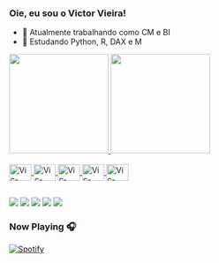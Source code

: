 ### Oie, eu sou o Victor Vieira!


- 🔭 Atualmente trabalhando como CM e BI
- 🌱 Estudando Python, R, DAX e M 

<div>
  <a href="https://linktr.ee/VictorVdoS">
  <img height="180em" src="https://github-readme-stats-sigma-five.vercel.app/api?username=VictorVdoS&show_icons=true&theme=dracula&include_all_commits=true&count_private=true"/>
  <img height="180em" src="https://github-readme-stats-sigma-five.vercel.app/api/top-langs/?username=VictorVdoS&layout=compact&langs_count=7&theme=dracula"/>
</div>

<div style="display: inline_block"><br>
  <img align="center" alt="Vic-HTML" height="30" width="40" src="https://cdn.jsdelivr.net/gh/devicons/devicon/icons/html5/html5-original.svg">
  <img align="center" alt="Vic-CSS" height="30" width="40" src="https://cdn.jsdelivr.net/gh/devicons/devicon/icons/css3/css3-original.svg">
  <img align="center" alt="Vic-Python" height="30" width="40" src="https://cdn.jsdelivr.net/gh/devicons/devicon/icons/python/python-original.svg">
  <img align="center" alt="Vic-Jupyter" height="30" width="40" src="https://cdn.jsdelivr.net/gh/devicons/devicon/icons/jupyter/jupyter-original-wordmark.svg">
  <img align="center" alt="Vic-MySQL" height="30" width="40" src="https://cdn.jsdelivr.net/gh/devicons/devicon/icons/mysql/mysql-original-wordmark.svg">
</div>
  
  ##
  <div> 
  <a href="https://www.facebook.com/VictorVdoS/" target="_blank"><img src="https://img.shields.io/badge/Facebook-1877F2?style=for-the-badge&logo=facebook&logoColor=white" target="_blank"></a>
    <a href="https://www.instagram.com/victorvdos/" target="_blank"><img src="https://img.shields.io/badge/Instagram-E4405F?style=for-the-badge&logo=instagram&logoColor=white" target="_blank"></a>
    <a href="https://twitter.com/VictorVdoS" target="_blank"><img src="https://img.shields.io/badge/Twitter-1DA1F2?style=for-the-badge&logo=twitter&logoColor=white" target="_blank"></a>
    <a href="https://www.linkedin.com/in/victorvdos/" target="_blank"><img src="https://img.shields.io/badge/LinkedIn-0077B5?style=for-the-badge&logo=linkedin&logoColor=white" target="_blank"></a>
  <a href = "mailto:victor_vsantos@hotmail.com"><img src="https://img.shields.io/badge/-Gmail-%23333?style=for-the-badge&logo=gmail&logoColor=white" target="_blank"></a>
   
</div>
   
### Now Playing 🎧
[![Spotify](https://github-readme-remake.vercel.app/api/spotify)](https://open.spotify.com/user/22jztbpw4dqscdzldob4hfjti?si=f8a7af1bc339454a)
<br/>

